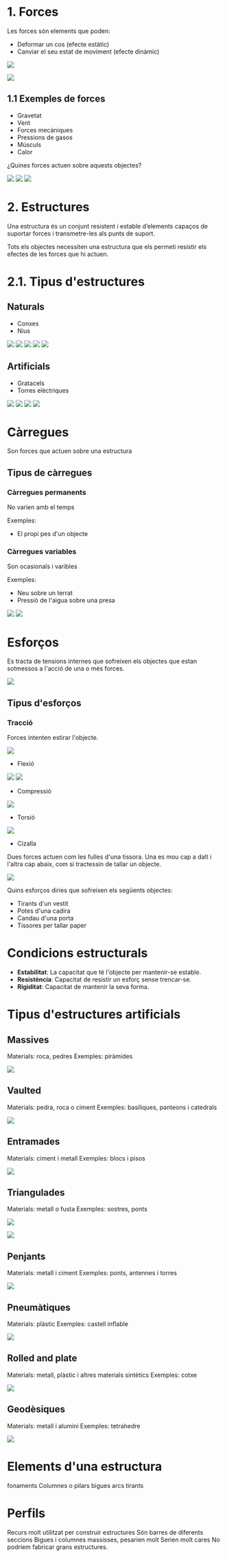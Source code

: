 # 1. Forces

Les forces són elements que poden:

- Deformar un cos (efecte estàtic)
- Canviar el seu estat de moviment (efecte dinàmic)

![](img/2019-10-24-08-54-02.png)

![](img/2019-10-24-08-54-07.png)

## 1.1 Exemples de forces

- Gravetat
- Vent
- Forces mecàniques
- Pressions de gasos
- Músculs
- Calor

¿Quines forces actuen sobre aquests objectes?

![](img/2019-10-24-08-55-51.png)
![](img/2019-10-24-09-07-00.png)
![](img/2019-10-24-09-08-34.png)

# 2. Estructures

Una estructura és un conjunt resistent i estable d’elements capaços de suportar forces i transmetre-les als punts de suport.

Tots els objectes necessiten una estructura que els permeti resistir els efectes de les forces que hi actuen.

# 2.1. Tipus d'estructures

## Naturals

- Conxes
- Nius

![](img/2019-10-24-08-43-42.png)
![](img/2019-10-24-09-00-53.png)
![](img/2019-10-24-09-00-59.png)
![](img/2019-10-24-08-43-47.png)
![](img/2019-10-24-09-04-11.png)

## Artificials

- Gratacels
- Torres elèctriques

![](img/2019-10-24-08-43-54.png)
![](img/2019-10-24-08-43-59.png)
![](img/2019-10-24-09-01-12.png)
![](img/2019-10-24-09-04-26.png)

# Càrregues

Son forces que actuen sobre una estructura

## Tipus de càrregues

### Càrregues permanents

No varien amb el temps

Exemples:

- El propi pes d'un objecte

### Càrregues variables

Son ocasionals i varibles

Exemples:

- Neu sobre un terrat
- Pressió de l'aigua sobre una presa

![](img/2019-10-24-08-45-30.png)
![](img/2019-10-24-09-07-51.png)

# Esforços

Es tracta de tensions internes que sofreixen els objectes que estan sotmessos a l'acció de una o més forces.

![](img/2019-10-24-08-46-11.png)

## Tipus d'esforços

### Tracció

Forces intenten estirar l'objecte.

![](img/2019-10-24-08-58-43.png)

- Flexió

![](img/2019-10-24-08-46-34.png)
![](img/2019-10-24-09-08-50.png)

- Compressió

![](img/2019-10-24-08-46-43.png)
- Torsió

![](img/2019-10-24-08-46-57.png)

- Cizalla

Dues forces actuen com les fulles d'una tissora. Una es mou cap a dalt i l'altra cap abaix, com si tractessin de tallar un objecte.

![](img/2019-10-24-08-47-10.png)

Quins esforços diries que sofreixen els següents objectes:

- Tirants d'un vestit
- Potes d'una cadira
- Candau d'una porta
- Tissores per tallar paper

# Condicions estructurals

- **Estabilitat**: La capacitat que té l'objecte per mantenir-se estable.
- **Resistència**: Capacitat de resistir un esforç sense trencar-se.
- **Rigiditat**: Capacitat de mantenir la seva forma.

# Tipus d'estructures artificials

## Massives

Materials: roca, pedres
Exemples: piràmides

![](img/2019-10-24-08-49-19.png)

## Vaulted

Materials: pedra, roca o ciment
Exemples: basíliques, panteons i catedrals

![](img/2019-10-24-08-49-49.png)

## Entramades

Materials: ciment i metall
Exemples: blocs i pisos

![](img/2019-10-24-08-50-16.png)

## Triangulades

Materials: metall o fusta
Exemples: sostres, ponts

![](img/2019-10-24-08-50-43.png)

![](img/2019-10-24-08-58-02.png)

## Penjants

Materials: metall i ciment
Exemples: ponts,  antennes i torres

![](img/2019-10-24-08-51-17.png)

## Pneumàtiques

Materials: plàstic
Exemples: castell inflable

![](img/2019-10-24-08-51-42.png)

## Rolled and plate

Materials: metall, plàstic i altres materials sintètics
Exemples: cotxe

![](img/2019-10-24-08-52-23.png)

## Geodèsiques

Materials: metall i alumini
Exemples: tetrahedre

![](img/2019-10-24-08-52-42.png)

# Elements d'una estructura

fonaments
Columnes o pilars
bigues
arcs
tirants

# Perfils

Recurs molt utilitzat per construir estructures
Són barres de diferents seccions
Bigues i columnes massisses,
pesarien molt
Serien molt cares
No podríem fabricar grans estructures.